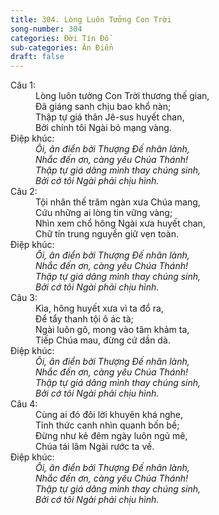 ```yaml
---
title: 304. Lòng Luôn Tưởng Con Trời
song-number: 304
categories: Đời Tín Đồ
sub-categories: Ân Điển
draft: false
---
```

<dl><dt>Câu 1:</dt><dd data-verse="1">Lòng luôn tưởng Con Trời thương thế gian, <br/>Đã giáng sanh chịu bao khổ nàn; <br/>Thập tự giá thân Jê-sus huyết chan, <br/>Bởi chính tôi Ngài bỏ mạng vàng. </dd><dt>Điệp khúc:</dt><dd data-chorus="1"><em>Ôi, ân điển bởi Thượng Đế nhân lành, <br/>Nhắc đến ơn, càng yêu Chúa Thánh! <br/>Thập tự giá dâng mình thay chúng sinh, <br/>Bởi cớ tôi Ngài phải chịu hình. </em></dd><dt>Câu 2:</dt><dd data-verse="2">Tội nhân thế trăm ngàn xưa Chúa mang, <br/>Cứu những ai lòng tin vững vàng; <br/>Nhìn xem chổ hông Ngài xưa huyết chan, <br/>Chữ tín trung nguyền giữ vẹn toàn. </dd><dt>Điệp khúc:</dt><dd data-chorus="1"><em>Ôi, ân điển bởi Thượng Đế nhân lành, <br/>Nhắc đến ơn, càng yêu Chúa Thánh! <br/>Thập tự giá dâng mình thay chúng sinh, <br/>Bởi cớ tôi Ngài phải chịu hình. </em></dd><dt>Câu 3:</dt><dd data-verse="3">Kìa, hông huyết xưa vì ta đổ ra, <br/>Để tẩy thanh tội ô ác tà; <br/>Ngài luôn gõ, mong vào tâm khảm ta, <br/>Tiếp Chúa mau, đừng cứ dần dà. </dd><dt>Điệp khúc:</dt><dd data-chorus="1"><em>Ôi, ân điển bởi Thượng Đế nhân lành, <br/>Nhắc đến ơn, càng yêu Chúa Thánh! <br/>Thập tự giá dâng mình thay chúng sinh, <br/>Bởi cớ tôi Ngài phải chịu hình. </em></dd><dt>Câu 4:</dt><dd data-verse="4">Cùng ai đó đôi lời khuyên khá nghe, <br/>Tỉnh thức canh nhìn quanh bốn bề; <br/>Đừng như kẻ đêm ngày luôn ngủ mê, <br/>Chúa tái lâm Ngài rước ta về. </dd><dt>Điệp khúc:</dt><dd data-chorus="1"><em>Ôi, ân điển bởi Thượng Đế nhân lành, <br/>Nhắc đến ơn, càng yêu Chúa Thánh! <br/>Thập tự giá dâng mình thay chúng sinh, <br/>Bởi cớ tôi Ngài phải chịu hình. </em></dd></dl>